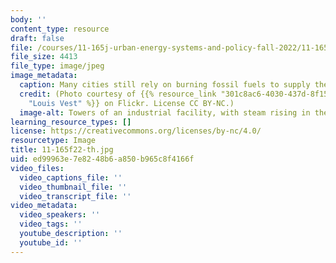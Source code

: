 ```yaml
---
body: ''
content_type: resource
draft: false
file: /courses/11-165j-urban-energy-systems-and-policy-fall-2022/11-165f21-th.jpg
file_size: 4413
file_type: image/jpeg
image_metadata:
  caption: Many cities still rely on burning fossil fuels to supply their energy needs.
  credit: (Photo courtesy of {{% resource_link "301c8ac6-4030-437d-8f15-dc98fd1512dc"
    "Louis Vest" %}} on Flickr. License CC BY-NC.)
  image-alt: Towers of an industrial facility, with steam rising in the background.
learning_resource_types: []
license: https://creativecommons.org/licenses/by-nc/4.0/
resourcetype: Image
title: 11-165f22-th.jpg
uid: ed99963e-7e82-48b6-a850-b965c8f4166f
video_files:
  video_captions_file: ''
  video_thumbnail_file: ''
  video_transcript_file: ''
video_metadata:
  video_speakers: ''
  video_tags: ''
  youtube_description: ''
  youtube_id: ''
---
```

